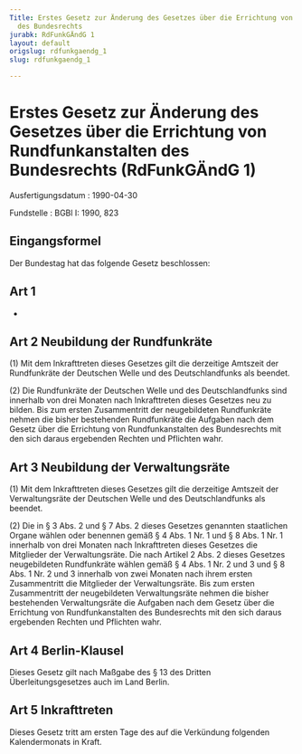 ```yaml
---
Title: Erstes Gesetz zur Änderung des Gesetzes über die Errichtung von Rundfunkanstalten
  des Bundesrechts
jurabk: RdFunkGÄndG 1
layout: default
origslug: rdfunkgaendg_1
slug: rdfunkgaendg_1

---
```


# Erstes Gesetz zur Änderung des Gesetzes über die Errichtung von Rundfunkanstalten des Bundesrechts (RdFunkGÄndG 1)

Ausfertigungsdatum
:   1990-04-30

Fundstelle
:   BGBl I: 1990, 823



## Eingangsformel

Der Bundestag hat das folgende Gesetz beschlossen:


## Art 1

-


## Art 2 Neubildung der Rundfunkräte

(1) Mit dem Inkrafttreten dieses Gesetzes gilt die derzeitige Amtszeit
der Rundfunkräte der Deutschen Welle und des Deutschlandfunks als
beendet.

(2) Die Rundfunkräte der Deutschen Welle und des Deutschlandfunks sind
innerhalb von drei Monaten nach Inkrafttreten dieses Gesetzes neu zu
bilden. Bis zum ersten Zusammentritt der neugebildeten Rundfunkräte
nehmen die bisher bestehenden Rundfunkräte die Aufgaben nach dem
Gesetz über die Errichtung von Rundfunkanstalten des Bundesrechts mit
den sich daraus ergebenden Rechten und Pflichten wahr.


## Art 3 Neubildung der Verwaltungsräte

(1) Mit dem Inkrafttreten dieses Gesetzes gilt die derzeitige Amtszeit
der Verwaltungsräte der Deutschen Welle und des Deutschlandfunks als
beendet.

(2) Die in § 3 Abs. 2 und § 7 Abs. 2 dieses Gesetzes genannten
staatlichen Organe wählen oder benennen gemäß § 4 Abs. 1 Nr. 1 und § 8
Abs. 1 Nr. 1 innerhalb von drei Monaten nach Inkrafttreten dieses
Gesetzes die Mitglieder der Verwaltungsräte. Die nach Artikel 2 Abs. 2
dieses Gesetzes neugebildeten Rundfunkräte wählen gemäß § 4 Abs. 1 Nr.
2 und 3 und § 8 Abs. 1 Nr. 2 und 3 innerhalb von zwei Monaten nach
ihrem ersten Zusammentritt die Mitglieder der Verwaltungsräte. Bis zum
ersten Zusammentritt der neugebildeten Verwaltungsräte nehmen die
bisher bestehenden Verwaltungsräte die Aufgaben nach dem Gesetz über
die Errichtung von Rundfunkanstalten des Bundesrechts mit den sich
daraus ergebenden Rechten und Pflichten wahr.


## Art 4 Berlin-Klausel

Dieses Gesetz gilt nach Maßgabe des § 13 des Dritten
Überleitungsgesetzes auch im Land Berlin.


## Art 5 Inkrafttreten

Dieses Gesetz tritt am ersten Tage des auf die Verkündung folgenden
Kalendermonats in Kraft.

